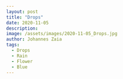 ```yaml
---
layout: post
title: "Drops"
date: 2020-11-05
description: 
image: /assets/images/2020-11-05_Drops.jpg
author: Johannes Zaia
tags: 
  - Drops
  - Rain
  - Flower
  - Blue
---
```

